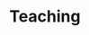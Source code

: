 ---
title: Teaching
type: landing

design:
  # Section spacing
  spacing: '0rem'

sections:
  - block: markdown
    content:
      title: Teaching

  - block: markdown
    content:
      text: Current courses
  - block: cta-button-list
    content:
      # Need a custom icon?
      # Add an SVG image to the `assets/media/icons/` folder and reference it in the `icon` field below
      buttons:
        - text: "4C9: Nonlinear Continuum Mechanics"
          icon: academicons/moodle
          url: https://www.vle.cam.ac.uk/course/view.php?id=70591
        - text: "4M17: Practical Optimisation"
          icon: academicons/moodle
          url: https://www.vle.cam.ac.uk/course/view.php?id=68861
        - text: "3M1: Mathematical Methods"
          icon: academicons/moodle
          url: https://www.vle.cam.ac.uk/course/view.php?id=70591
---